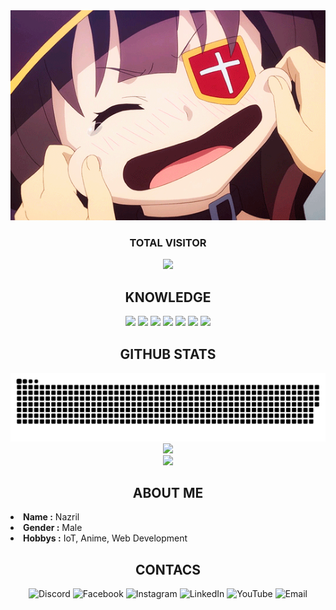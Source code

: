<div align="center">
  <img src="https://raw.githubusercontent.com/Ryouiechziell/Ryouiechziell/main/219085.gif" max-width="100%" height="auto">
</div>

<h3 align="center">TOTAL VISITOR</h3>


<div align="center">
  <img src="https://count.getloli.com/get/@Ryouiechziell.Ryouiechziell?theme=rule34" max-width="100%" height="auto">
  </img>
</div>

<h2 align="center">KNOWLEDGE</h2>

<div align="center">
  <img src ="https://img.shields.io/badge/html5-%23E34F26.svg?style=for-the-badge&logo=html5&logoColor=white">
  <img src="https://img.shields.io/badge/css3-%231572B6.svg?style=for-the-badge&logo=css3&logoColor=white">
  <img src="https://img.shields.io/badge/javascript-%23323330.svg?style=for-the-badge&logo=javascript&logoColor=%23F7DF1E"> 
  <img src="https://img.shields.io/badge/node.js-6DA55F?style=for-the-badge&logo=node.js&logoColor=white">
  <img src="https://img.shields.io/badge/react-%2320232a.svg?style=for-the-badge&logo=react&logoColor=%2361DAFB">
  <img src="https://img.shields.io/badge/mysql-4479A1.svg?style=for-the-badge&logo=mysql&logoColor=white">
  <img src="https://img.shields.io/badge/bootstrap-%238511FA.svg?style=for-the-badge&logo=bootstrap&logoColor=white">
</div>

<h2 align="center">GITHUB STATS</h2>

<div align="center">
  <img src="https://github.com/Ryouiechziell/Ryouiechziell/blob/output/github-snake.svg" max-width="100%" height="auto">
</div>

<div align="center"> 
  <img src="https://nirzak-streak-stats.vercel.app/?user=Ryouiechziell&theme=blue_navy&hide_border=false" max-width="100%" height="auto"></img>
</div>

<div align="center">
  <img src="https://github-readme-stats.vercel.app/api/top-langs/?username=Ryouiechziell&theme=holi&hide_border=false&include_all_commits=false&count_private=false&layout=compact" max-width="100%" height="auto"></img>
</div>
  


<h2 align="center">ABOUT ME</h2>

<li><b>Name :</b> Nazril</li>
<li><b>Gender :</b> Male</li>
<li><b>Hobbys :</b> IoT, Anime, Web Development</li>



<h2 align="center">CONTACS</h2>

<div align="center">
  <img src="https://img.shields.io/badge/Discord-%237289DA.svg?logo=discord&logoColor=white" alt="Discord">
  <img src="https://img.shields.io/badge/Facebook-%231877F2.svg?logo=Facebook&logoColor=white" alt="Facebook">
  <img src="https://img.shields.io/badge/Instagram-%23E4405F.svg?logo=Instagram&logoColor=white" alt="Instagram">
  <img src="https://img.shields.io/badge/LinkedIn-%230077B5.svg?logo=linkedin&logoColor=white" alt="LinkedIn">
  <img src="https://img.shields.io/badge/YouTube-%23FF0000.svg?logo=YouTube&logoColor=white" alt="YouTube">
  <img src="https://img.shields.io/badge/Email-D14836?logo=gmail&logoColor=white" alt="Email">
</div>
